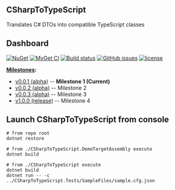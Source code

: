 ## CSharpToTypeScript

Translates C# DTOs into compatible TypeScript classes

## Dashboard

[![NuGet](https://img.shields.io/nuget/v/CSharpToTypeScript.svg)](https://www.nuget.org/packages/CSharpToTypeScript/)
[![MyGet CI](https://img.shields.io/myget/another-guy/vpre/CSharpToTypeScript.svg)](https://www.myget.org/feed/another-guy/package/nuget/CSharpToTypeScript) 
[![Build status](https://ci.appveyor.com/api/projects/status/4evhnumtigeukvih?svg=true)](https://ci.appveyor.com/project/another-guy/csharptotypescript) 
[![GitHub issues](https://img.shields.io/github/issues/another-guy/csharptotypescript.svg?maxAge=2592000)](https://github.com/another-guy/CSharpToTypeScript/issues)
[![license](https://img.shields.io/github/license/another-guy/CSharpToTypeScript.svg)](https://github.com/another-guy/CSharpToTypeScript/blob/master/LICENSE)

**[Milestones](https://github.com/another-guy/TsModelGen/milestones?direction=desc&sort=count&state=open):**

* [v0.0.1 (alpha)](https://github.com/another-guy/CSharpToTypeScript/milestone/1) -- **Milestone 1 (Current)**
* [v0.0.2 (alpha)](https://github.com/another-guy/CSharpToTypeScript/milestone/3) -- Milestone 2
* [v0.0.3 (alpha)](https://github.com/another-guy/CSharpToTypeScript/milestone/2) -- Milestone 3
* [v1.0.0 (release)](https://github.com/another-guy/CSharpToTypeScript/milestone/4) -- Milestone 4

## Launch CSharpToTypeScript from console

```
# from repo root
dotnet restore

# from ./CSharpToTypeScript.DemoTargetAssembly execute
dotnet build

# from ./CSharpToTypeScript execute
dotnet build
dotnet run -- -c ../CSharpToTypeScript.Tests/SampleFiles/sample.cfg.json
```
